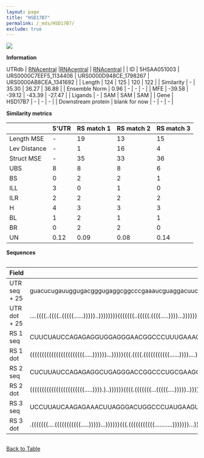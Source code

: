 ```yaml
---
layout: page
title: "HSD17B7"
permalink: /_mds/HSD17B7/
exclude: true
---
```




![](../../alns_9.28.22/aln_5HSAA051003_0.997.png?raw=true)


**Information**
<div style="overflow-x:auto;" markdown="block>
| | 5'UTR       | RS match 1   | RS match 2  | RS match 3 |
| ---- | ----------- | ----------- | ----------- | ----------- |
| Link | <a href="http://utrdb.ba.itb.cnr.it/getutr/5HSAA051003/1" target="_blank" rel="noopener noreferrer">UTRdb</a>   | <a href="https://rnacentral.org/rna/URS0000C7EEF5/1134406" target="_blank" rel="noopener noreferrer">RNAcentral</a>     |<a href="https://rnacentral.org/rna/URS0000D948CE/1798267" target="_blank" rel="noopener noreferrer">RNAcentral</a>  | <a href="https://rnacentral.org/rna/URS0000AB8CEA/1341692" target="_blank" rel="noopener noreferrer">RNAcentral</a>   |
| ID | 5HSAA051003     | URS0000C7EEF5_1134406     | URS0000D948CE_1798267     | URS0000AB8CEA_1341692     |
| Length | 124     |  125    | 120   |  122    |
| Similarity | - | 35.30 | 36.27 | 36.88 |
| Ensemble Norm | 0.96 | - | - | - |
| MFE | -39.58 | -39.12 | -43.39 | -27.47 |
| Ligands | - | SAM | SAM | SAM |
| Gene | HSD17B7 | - | - | - |
| Downstream protein | blank for now    |    -    | -  | - |
</div>

**Similarity metrics**

| | 5'UTR       | RS match 1   | RS match 2  | RS match 3 |
| ---- | ----------- | ----------- | ----------- | ----------- |
| Length MSE | - | 19 | 13 | 15 |
| Lev Distance | - | 1 | 16 | 4 |
| Struct MSE | - | 35 | 33 | 36 |
| UBS| 8 | 8 | 8 | 6 |
| BS | 0 | 2 | 2 | 1 |
| ILL | 3 | 0 | 1 | 0 |
| ILR | 2 | 2 | 2 | 2 |
| H | 4 | 3 | 3 | 3 |
| BL | 1 | 2 | 1 | 1 |
| BR | 0 | 2 | 2 | 0 |
| UN | 0.12 | 0.09 | 0.08 | 0.14 |

**Sequences**


<div style="overflow-x:auto;">

<table>
<colgroup>
<col width="30%" />
<col width="70%" />
</colgroup>
<thead>
<tr class="header">
<th>Field</th>
<th>Description</th>
</tr>
</thead>
<tbody>
<tr>
<td markdown="span">UTR seq + 25 </td>
<td markdown="span"> guacucugauuggugacgggugaggcggcccgaaaucguaggacuuccgaaagcagcggcgguguuugcuucacugcuuggaagugugagugcgcgaagATGCGAAAGGTGGTTTTGATCACCG </td>
</tr>
<tr>
<td markdown="span">UTR dot + 25  </td>
<td markdown="span"> ....((((..((((..(((((......)))))..))))))))(((((((..(((((.((((.....))))...)))))))))))).......(((......)))...((((((....)))))).
</td>
</tr>


<tr>
<td markdown="span">RS 1 seq </td>
<td markdown="span"> CUUCUAUCCAGAGAGGUGGAGGGAACGGCCCUUUGAAACCUCGGCAACCUGGGACGUGUGGUCUUACAGCCAAUGUUACGCUCUAAGGUGCCAAUUCCGGCAGGAUAAAAUCUGGGAGAUAGGAG
</td>
</tr>


<tr>
<td markdown="span">RS 1 dot </td>
<td markdown="span"> (((((((((((((((((((((((.....))))))...)))))(((.((((.(((((((((((......))))....)))).))).)))))))...(((....))).....)))))...)))))))
</td>
</tr>


<tr>
<td markdown="span">RS 2 seq </td>
<td markdown="span"> CUCUUAUCCAGAGAGGCUGAGGGACCGGCCCUGCGAAGCCUCGGCAACCUGUCCCAGCGGACCUACGUCCGAUGGAUGUGGUGCCAACUCCGGCAGAACGUCGUUUCUGGAAGAUGAGAG
</td>
</tr>


<tr>
<td markdown="span">RS 2 dot </td>
<td markdown="span"> (((((((((((((((((((((((.....)))).)..))))))((((.(((((((...(((((....)))))..))))).)))))).....((((.....))))..))))))...))))))
</td>
</tr>


<tr>
<td markdown="span">RS 3 seq </td>
<td markdown="span"> UCCUUAUCAAGAGAAACUUAGGGACUGGCCCUAUGAAGUUUCAGCAACCUCAUGUUUUUCCUAUGCGUAAACAUGUAAAGGUGCUAAUUCCAGCAGAUCAUAAUAAUUCUGAAAGAUGAGGG
</td>
</tr>


<tr>
<td markdown="span">RS 3 dot </td>
<td markdown="span"> .(((((((....(((((((((((.....)))))...))))))(((.(((((((((((...........)))))))...)))))))........((((..........))))...))))))).
</td>
</tr>

</tbody>
</table>


</div>


[Back to Table](../../display)
